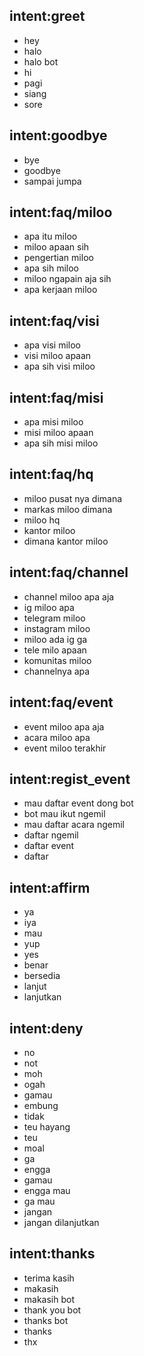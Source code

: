 ## intent:greet
- hey
- halo
- halo bot
- hi
- pagi
- siang
- sore

## intent:goodbye
- bye
- goodbye
- sampai jumpa

## intent:faq/miloo
- apa itu miloo
- miloo apaan sih
- pengertian miloo
- apa sih miloo
- miloo ngapain aja sih
- apa kerjaan miloo

## intent:faq/visi
- apa visi miloo
- visi miloo apaan
- apa sih visi miloo

## intent:faq/misi
- apa misi miloo
- misi miloo apaan
- apa sih misi miloo

## intent:faq/hq
- miloo pusat nya dimana
- markas miloo dimana
- miloo hq
- kantor miloo
- dimana kantor miloo

## intent:faq/channel
- channel miloo apa aja
- ig miloo apa
- telegram miloo
- instagram miloo
- miloo ada ig ga
- tele milo apaan
- komunitas miloo
- channelnya apa

## intent:faq/event
- event miloo apa aja
- acara miloo apa
- event miloo terakhir

## intent:regist_event
- mau daftar event dong bot
- bot mau ikut ngemil
- mau daftar acara ngemil
- daftar ngemil
- daftar event
- daftar

## intent:affirm
- ya
- iya
- mau
- yup
- yes
- benar
- bersedia
- lanjut
- lanjutkan

## intent:deny
- no
- not
- moh
- ogah
- gamau
- embung
- tidak
- teu hayang
- teu
- moal
- ga
- engga
- gamau
- engga mau
- ga mau
- jangan
- jangan dilanjutkan

## intent:thanks
- terima kasih
- makasih
- makasih bot
- thank you bot
- thanks bot
- thanks
- thx